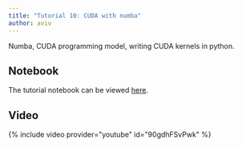 ```yaml
---
title: "Tutorial 10: CUDA with numba"
author: aviv
---
```


Numba, CUDA programming model, writing CUDA kernels in python.

## Notebook

The tutorial notebook can be viewed [here](https://nbviewer.jupyter.org/github/vistalab-technion/cs236605-tutorials/blob/master/tutorial10/tutorial10-cuda.ipynb).

## Video

{% include video provider="youtube" id="90gdhFSvPwk" %}


